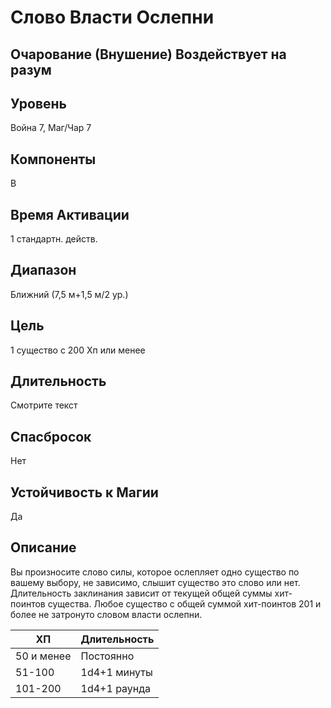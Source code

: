 # Слово Власти Ослепни
## Очарование (Внушение) Воздействует на разум
## Уровень
Война 7, Маг/Чар 7
## Компоненты
В
## Время Активации
1 стандартн. действ.
## Диапазон
Ближний (7,5 м+1,5 м/2 ур.)
## Цель
1 существо с 200 Хп или менее
## Длительность
Смотрите текст
## Спасбросок
Нет
## Устойчивость к Магии
Да
## Описание
Вы произносите слово силы, которое ослепляет одно существо по вашему выбору, не зависимо, слышит существо это слово или нет. Длительность заклинания зависит от текущей общей суммы хит-поинтов существа. Любое существо с общей суммой хит-поинтов 201 и более не затронуто словом власти ослепни.

| ХП         | Длительность |
| ---------- | ------------ |
| 50 и менее | Постоянно    |
| 51-100     | 1d4+1 минуты |
| 101-200    | 1d4+1 раунда |




